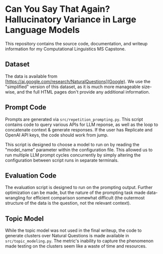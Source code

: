 # Can You Say That Again? Hallucinatory Variance in Large Language Models

This repository contains the source code, documentation, and writeup information
for my Computational Linguistics MS Capstone.

## Dataset

The data is available from [https://ai.google.com/research/NaturalQuestions](Google). We use the "simplified" version of this dataset, as it is much more manageable size-wise, and the full HTML pages don't provide any additional information. 

## Prompt Code

Prompts are generated via `src/repetition_prompting.py`. This script contains code to query various APIs for LLM reponse, as well as the
loop to concatenate context & generate responses. If the user has Replicate and OpenAI API keys, the code should work from jump.

This script is designed to choose a model to run on by reading the "model_name" parameter within the configuration file. This allowed us to run multiple
LLM prompt cycles concurrently by simply altering the configuration between script runs in separate terminals.

## Evaluation Code

The evaluation script is designed to run on the prompting output. Further optimization can be made, but the nature of the prompting task made data-wrangling for efficient comparison somewhat difficult (the outermost structure of the data is the question, not the relevant context).

## Topic Model

While the topic model was not used in the final writeup, the code to generate clusters over Natural Questions is made available in `src/topic_modeling.py`. The
metric's inability to capture the phenomenon made testing on the clusters seem like a waste of time and resources.
